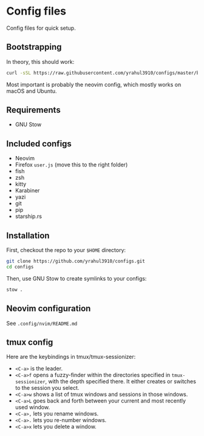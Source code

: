 # Config files

Config files for quick setup.

## Bootstrapping

In theory, this should work:

```sh
curl -sSL https://raw.githubusercontent.com/yrahul3910/configs/master/bootstrap.sh | sh
```

Most important is probably the neovim config, which mostly works on macOS and Ubuntu.

## Requirements

* GNU Stow

## Included configs

* Neovim
* Firefox `user.js` (move this to the right folder)
* fish
* zsh
* kitty
* Karabiner
* yazi
* git
* pip
* starship.rs

## Installation

First, checkout the repo to your `$HOME` directory:

```sh
git clone https://github.com/yrahul3910/configs.git
cd configs
```

Then, use GNU Stow to create symlinks to your configs:

```sh
stow .
```

## Neovim configuration

See `.config/nvim/README.md`

## tmux config

Here are the keybindings in tmux/tmux-sessionizer:

* `<C-a>` is the leader.
* `<C-a>f` opens a fuzzy-finder within the directories specified in `tmux-sessionizer`, with the depth specified there. It either creates or switches to the session you select.
* `<C-a>w` shows a list of tmux windows and sessions in those windows.
* `<C-a>L` goes back and forth between your current and most recently used window.
* `<C-a>,` lets you rename windows.
* `<C-a>.` lets you re-number windows.
* `<C-a>x` lets you delete a window.
